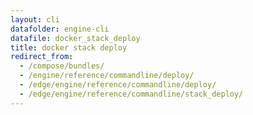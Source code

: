 ```yaml
---
layout: cli
datafolder: engine-cli
datafile: docker_stack_deploy
title: docker stack deploy
redirect_from:
  - /compose/bundles/
  - /engine/reference/commandline/deploy/
  - /edge/engine/reference/commandline/deploy/
  - /edge/engine/reference/commandline/stack_deploy/
---
```

<!--
This page is automatically generated from Docker's source code. If you want to
suggest a change to the text that appears here, open a ticket or pull request
in the source repository on GitHub:

https://github.com/docker/cli
-->

